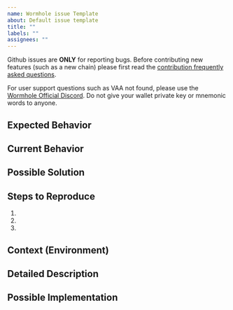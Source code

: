 ```yaml
---
name: Wormhole issue Template
about: Default issue template
title: ""
labels: ""
assignees: ""
---
```


Github issues are **ONLY** for reporting bugs. Before contributing new features (such as a new chain) please first read the [contribution frequently asked questions](https://github.com/wormhole-foundation/wormhole/blob/dev.v2/CONTRIBUTING.md#contributions-faq).

For user support questions such as VAA not found, please use the [Wormhole Official Discord](https://discord.gg/wormholecrypto). Do not give your wallet private key or mnemonic words to anyone.

<!--- Provide a general summary of the issue in the Title above -->

## Expected Behavior

<!--- Tell us what should happen -->

## Current Behavior

<!--- Tell us what happens instead of the expected behavior -->

## Possible Solution

<!--- Not obligatory, but suggest a fix/reason for the bug, -->

## Steps to Reproduce

<!--- Provide a link to a live example, or an unambiguous set of steps to -->
<!--- reproduce this bug. Include code to reproduce, if relevant -->

1.
2.
3.

## Context (Environment)

<!--- How has this issue affected you? What are you trying to accomplish? -->
<!--- Providing context helps us come up with a solution that is most useful in the real world -->

<!--- Provide a general summary of the issue in the Title above -->

## Detailed Description

<!--- Provide a detailed description of the change or addition you are proposing -->

## Possible Implementation

<!--- Not obligatory, but suggest an idea for implementing addition or change -->
